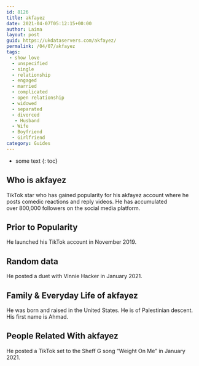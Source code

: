 ```yaml
---
id: 8126
title: akfayez
date: 2021-04-07T05:12:15+00:00
author: Laima
layout: post
guid: https://ukdataservers.com/akfayez/
permalink: /04/07/akfayez
tags:
 - show love
  - unspecified
  - single
  - relationship
  - engaged
  - married
  - complicated
  - open relationship
  - widowed
  - separated
  - divorced
   - Husband
  - Wife
  - Boyfriend
  - Girlfriend
category: Guides
---
```


* some text
{: toc}


## Who is akfayez
                  
                  
                  
TikTok star who has gained popularity for his akfayez account where he posts comedic reactions and reply videos. He has accumulated over 800,000 followers on the social media platform. 
                  
              
            
              
            
                
                
                
## Prior to Popularity
                  
                  
                  
He launched his TikTok account in November 2019. 
                  
              
            
              
            
                
                
                
## Random data
                  
                  
                  
He posted a duet with Vinnie Hacker in January 2021. 
                  
              
            
              
            
                
                
                
## Family & Everyday Life of akfayez
                  
                  
                  
He was born and raised in the United States. He is of Palestinian descent. His first name is Ahmad.
                  
              
            
              
            
                
                
                
## People Related With akfayez
                  
                  
                  
He posted a TikTok set to the Sheff G song &#8220;Weight On Me&#8221; in January 2021. 
                  
              
            
              
            
                
              
            
              
              
            
            
              
            
          
          
          